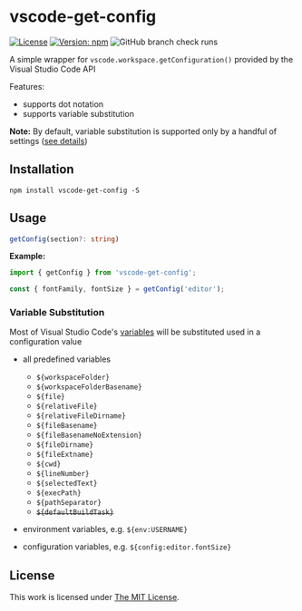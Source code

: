 # vscode-get-config

[![License](https://img.shields.io/github/license/idleberg/node-vscode-get-config?color=blue&style=for-the-badge)](https://github.com/idleberg/node-vscode-get-config/blob/main/LICENSE)
[![Version: npm](https://img.shields.io/npm/v/vscode-get-config?style=for-the-badge)](https://www.npmjs.org/package/vscode-get-config)
![GitHub branch check runs](https://img.shields.io/github/check-runs/idleberg/node-vscode-get-config/main?style=for-the-badge)

A simple wrapper for `vscode.workspace.getConfiguration()` provided by the Visual Studio Code API

Features:

- supports dot notation
- supports variable substitution

**Note:** By default, variable substitution is supported only by a handful of settings ([see details](https://code.visualstudio.com/docs/editor/variables-reference#_is-variable-substitution-supported-in-user-and-workspace-settings))

## Installation

`npm install vscode-get-config -S`

## Usage

```ts
getConfig(section?: string)
```

**Example:**

```js
import { getConfig } from 'vscode-get-config';

const { fontFamily, fontSize } = getConfig('editor');
```

### Variable Substitution

Most of Visual Studio Code's [ variables](https://code.visualstudio.com/docs/editor/variables-reference) will be substituted used in a configuration value

- all predefined variables
    - `${workspaceFolder}`
    - `${workspaceFolderBasename}`
    - `${file}`
    - `${relativeFile}`
    - `${relativeFileDirname}`
    - `${fileBasename}`
    - `${fileBasenameNoExtension}`
    - `${fileDirname}`
    - `${fileExtname}`
    - `${cwd}`
    - `${lineNumber}`
    - `${selectedText}`
    - `${execPath}`
    - `${pathSeparator}`
    - ~~`${defaultBuildTask}`~~

- environment variables, e.g. `${env:USERNAME}`
- configuration variables, e.g. `${config:editor.fontSize}` 

## License

This work is licensed under [The MIT License](LICENSE).
